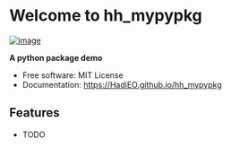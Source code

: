 # Welcome to hh_mypypkg


[![image](https://img.shields.io/pypi/v/hh_mypypkg.svg)](https://pypi.python.org/pypi/hh_mypypkg)


**A python package demo**


-   Free software: MIT License
-   Documentation: <https://HadiEO.github.io/hh_mypypkg>
    

## Features

-   TODO
